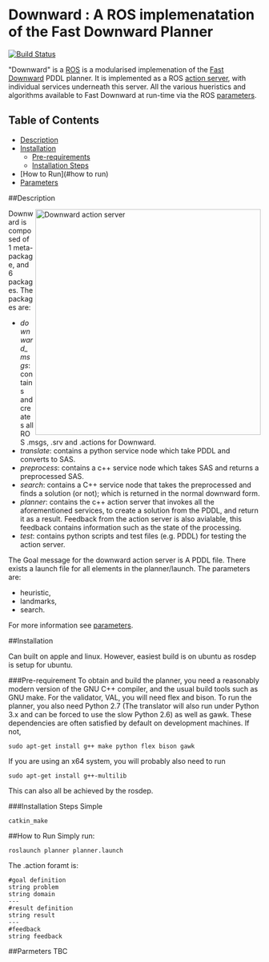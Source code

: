 # Downward : A ROS implemenatation of the Fast Downward Planner

[![Build Status](https://secure.travis-ci.org/libcpu/libcpu.png?branch=master)](http://travis-ci.org/libcpu/libcpu)

"Downward" is a [ROS](http://ros.org/ "Robot Operating System") is a modularised implemenation of the [Fast Downward](http://www.fast-downward.org/ "www.fast-downward.org") PDDL planner. It is implemented as a ROS [action server](http://wiki.ros.org/actionlib "actionlib"), with individual services underneath this server. All the various hueristics and algorithms available to Fast Downward at run-time via the ROS [parameters](http://wiki.ros.org/Parameter%20Server "Parameter Server"). 

## Table of Contents

- [Description](#description)
- [Installation](#installation)
	- [Pre-requirements](#pre-requirements)
	- [Installation Steps](#installation-steps)
- [How to Run](#how to run)
- [Parameters](#parameters) 


##Description

<img src="https://raw.github.com/phuicy/downward/master/image/downward1.png" alt="Downward action server" align="right" width="450"/>


Downward is composed of 1 meta-package, and 6 packages. The packages are:
- *downward_msgs*: contains and creates all ROS .msgs, .srv and .actions for Downward.
- *translate*: contains a python service node which take PDDL and converts to SAS.
- *preprocess*: contains a c++ service node which takes SAS and returns a preprocessed SAS.
- *search*: contains a C++ service node that takes the preprocessed and finds a solution (or not); which is returned in the normal downward form.
- *planner*: contains the c++ action server that invokes all the aforementioned services, to create a solution from the PDDL, and return it as a result. Feedback from the action server is also avialable, this feedback contains information such as the state of the processing.
- *test*: contains python scripts and test files (e.g. PDDL) for testing the action server.

The Goal message for the downward action server is A PDDL file. 
There exists a launch file for all elements in the planner/launch. The parameters are:
- heuristic,
- landmarks,
- search.

For more information see [parameters](#parameters).


##Installation

Can built on apple and linux. However, easiest build is on ubuntu as rosdep is setup for ubuntu.

###Pre-requirement
To obtain and build the planner, you need a reasonably modern version of the GNU C++ compiler, and the usual build tools such as GNU make. For the validator, VAL, you will need flex and bison. To run the planner, you also need Python 2.7 (The translator will also run under Python 3.x and can be forced to use the slow Python 2.6) as well as gawk. These dependencies are often satisfied by default on development machines. If not,
```
sudo apt-get install g++ make python flex bison gawk
```
If you are using an x64 system, you will probably also need to run
```
sudo apt-get install g++-multilib
```

This can also all be achieved by the rosdep.

###Installation Steps
Simple 
```
catkin_make
```

##How to Run
Simply run:
```
roslaunch planner planner.launch
```


The .action foramt is:
```
#goal definition
string problem
string domain
---
#result definition
string result
---
#feedback
string feedback
```

##Parmeters
TBC



